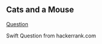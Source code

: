 ## Cats and a Mouse

[Question](https://www.hackerrank.com/challenges/cats-and-a-mouse/problem)

Swift
Question from hackerrank.com
